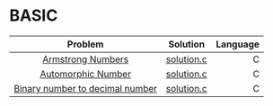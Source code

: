 # BASIC
|          Problem                                                                                         |                                                         Solution                                                                                                         |   Language         |
|:--------------------------------------------------------------------------------------------------------:|:------------------------------------------------------------------------------------------------------------------------------------------------------------------------:|-------------------:|
|[Armstrong Numbers](http://practice.geeksforgeeks.org/problems/armstrong-numbers/0)                                     |[solution.c](https://github.com/GIIRRII/myGeeksForGeeksSolutions/blob/master/BASIC/Armstrong%20Numbers/solution.c)                                          | C               |
|[Automorphic Number](http://practice.geeksforgeeks.org/problems/automorphic-number/0)                                   |[solution.c](https://github.com/GIIRRII/myGeeksForGeeksSolutions/blob/master/BASIC/Automorphic%20Number/solution.c)                                        | C               |
|[Binary number to decimal number](http://practice.geeksforgeeks.org/problems/binary-number-to-decimal-number/0)         |[solution.c](https://github.com/GIIRRII/myGeeksForGeeksSolutions/blob/master/BASIC/Binary%20number%20to%20decimal%20number/solution.c)                      | C               |
